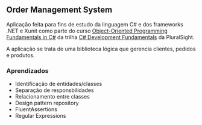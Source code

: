 ## Order Management System

Aplicação feita para fins de estudo da linguagem C# e dos frameworks .NET e Xunit como parte do curso [Object-Oriented Programming Fundamentals in C#](https://app.pluralsight.com/library/courses/object-oriented-programming-fundamentals-csharp/table-of-contents) da trilha [C# Development Fundamentals](https://www.pluralsight.com/paths/csharp) da PluralSight.

A aplicação se trata de uma biblioteca lógica que gerencia clientes, pedidos e produtos.

### Aprendizados

- Identificação de entidades/classes
- Separação de responsbilidades
- Relacionamento entre classes
- Design pattern repository
- FluentAssertions
- Regular Expressions


